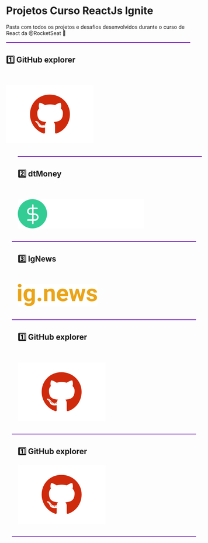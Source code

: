 <div display='flex' flex-direction= 'column' justify-content= 'center' align-items= 'center' margin= '0 auto' margin-top= '1rem'>

# Projetos Curso ReactJs Ignite

Pasta com todos os projetos e desafios desenvolvidos durante o curso de React da @RocketSeat 🚀

<p style='width: 100%; height: 2px; background-color: #6c11b8; margin: 1rem auto;'></p>

<p style='margin-top: 2rem;'>

## 1️⃣ GitHub explorer

<br>

[![logo](https://github.com/Vince-html/Projetos-Curso-Ignite/blob/master/assets/Logos/github.svg)](https://github.com/Vince-html/Projetos-Curso-Ignite/tree/master/01-Ignite-Capitulo-I/01-github-explorer)

</p>

<div style='width: 100%; height: 2px; background-color: #6c11b8; margin: 2rem;'></div>

<div style='margin: 2rem;'>

## 2️⃣ dtMoney
<br>

[![logo](.\02-Ignite-Capitulo-II\01-dtMoney\src\assets\logo.svg)](https://github.com/Vince-html/Projetos-Curso-Ignite/tree/master/02-Ignite-Capitulo-II/01-dtMoney)

</div>

<div style='width: 100%; height: 2px; background-color: #6c11b8; margin: 1rem;'></div>


<div style='margin: 2rem;'>

## 3️⃣ IgNews

<br>


[![logo](.\assets\Logos\ignews.svg)](https://github.com/Vince-html/Projetos-Curso-Ignite/tree/master/01-Ignite-Capitulo-I/01-github-explorer)

</div>
<div style='width: 100%; height: 2px; background-color: #6c11b8; margin: 1rem;'></div>

<div style='margin: 2rem;'>

## 1️⃣ GitHub explorer
<br>

[![logo](.\assets\Logos\github.svg)](https://github.com/Vince-html/Projetos-Curso-Ignite/tree/master/01-Ignite-Capitulo-I/01-github-explorer)

</div>
<div style='width: 100%; height: 2px; background-color: #6c11b8; margin: 1rem;'></div>

<div style='margin: 2rem;'>

## 1️⃣ GitHub explorer

[![logo](.\assets\Logos\github.svg)](https://github.com/Vince-html/Projetos-Curso-Ignite/tree/master/01-Ignite-Capitulo-I/01-github-explorer)

</div>

<div style='width: 100%; height: 2px; background-color: #6c11b8; margin: 1rem;'></div>



</div>
